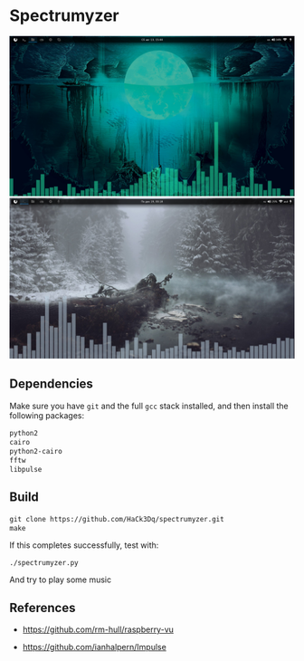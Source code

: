 Spectrumyzer
==============

<img src='scrotDesk.png'>
<img src='scrotDesk2.png'>

Dependencies
--------------

Make sure you have `git` and the full `gcc` stack installed, and then install the following packages: 

```
python2
cairo
python2-cairo
fftw
libpulse
```

Build
--------------

    git clone https://github.com/HaCk3Dq/spectrumyzer.git
    make

If this completes successfully, test with:

    ./spectrumyzer.py

And try to play some music

References
--------------
* https://github.com/rm-hull/raspberry-vu

* https://github.com/ianhalpern/Impulse
